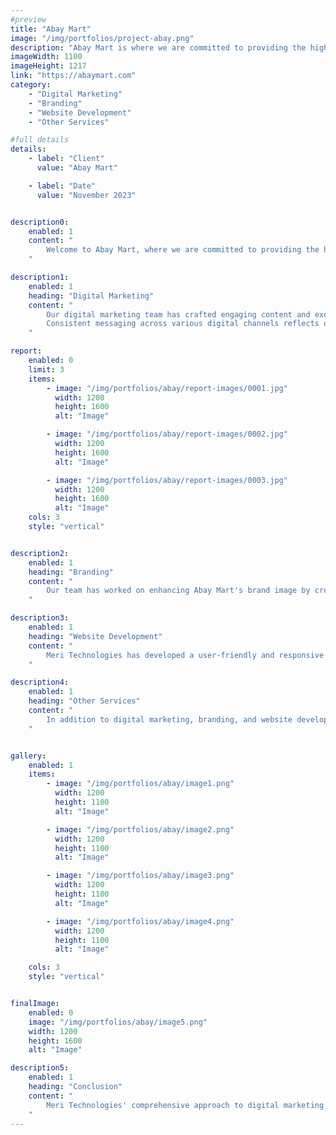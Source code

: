 ```yaml
---
#preview
title: "Abay Mart"
image: "/img/portfolios/project-abay.png"
description: "Abay Mart is where we are committed to providing the highest quality medical care to our patients."
imageWidth: 1100
imageHeight: 1217
link: "https://abaymart.com"
category: 
    - "Digital Marketing"
    - "Branding"
    - "Website Development"
    - "Other Services"

#full details
details:
    - label: "Client"
      value: "Abay Mart"

    - label: "Date"
      value: "November 2023"


description0:
    enabled: 1
    content: "
        Welcome to Abay Mart, where we are committed to providing the highest quality services to our clients. Our team at Meri Technologies has played a key role in enhancing Abay Mart's digital presence, creating a strong brand identity, developing a user-friendly website, and providing various other services. This report outlines the key areas where our expertise has made a significant impact.
    "

description1:
    enabled: 1
    heading: "Digital Marketing"
    content: "
        Our digital marketing team has crafted engaging content and executed campaigns across multiple platforms, including social media channels such as Facebook, Twitter, and Instagram. These efforts aim to build brand awareness, attract new customers, and engage existing ones. The integration of live chat or social media messaging features facilitates direct communication with customers.
        Consistent messaging across various digital channels reflects our work in refining Abay Mart's brand identity and creating a unified online presence. The use of eye-catching visuals and compelling content showcases our creative skills in developing effective online campaigns.
    "

report: 
    enabled: 0
    limit: 3
    items:
        - image: "/img/portfolios/abay/report-images/0001.jpg"
          width: 1200
          height: 1600
          alt: "Image"

        - image: "/img/portfolios/abay/report-images/0002.jpg"
          width: 1200
          height: 1600
          alt: "Image"

        - image: "/img/portfolios/abay/report-images/0003.jpg"
          width: 1200
          height: 1600
          alt: "Image"
    cols: 3
    style: "vertical"


description2:
    enabled: 1
    heading: "Branding"
    content: "
        Our team has worked on enhancing Abay Mart's brand image by creating a consistent and appealing visual identity. This includes designing a memorable logo, selecting suitable color schemes, and ensuring a cohesive brand representation across various touchpoints.
    "

description3:
    enabled: 1
    heading: "Website Development"
    content: "
        Meri Technologies has developed a user-friendly and responsive website for Abay Mart, providing an online platform for customers to explore products and services. The website's design and functionality contribute to a positive user experience and support Abay Mart's online presence.
    "

description4:
    enabled: 1
    heading: "Other Services"
    content: "
        In addition to digital marketing, branding, and website development, Meri Technologies has provided other valuable services to Abay Mart. These services contribute to the overall growth and success of Abay Mart's business.
    "


gallery: 
    enabled: 1
    items:
        - image: "/img/portfolios/abay/image1.png"
          width: 1200
          height: 1100
          alt: "Image"

        - image: "/img/portfolios/abay/image2.png"
          width: 1200
          height: 1100
          alt: "Image"

        - image: "/img/portfolios/abay/image3.png"
          width: 1200
          height: 1100
          alt: "Image"

        - image: "/img/portfolios/abay/image4.png"
          width: 1200
          height: 1100
          alt: "Image"

    cols: 3
    style: "vertical"


finalImage:
    enabled: 0
    image: "/img/portfolios/abay/image5.png"
    width: 1200
    height: 1600
    alt: "Image"

description5:
    enabled: 1
    heading: "Conclusion"
    content: "
        Meri Technologies' comprehensive approach to digital marketing, branding, website development, and other services has made a valuable contribution to Abay Mart's success. By enhancing online presence, engaging customers, and strengthening brand identity, Meri has helped Abay Mart establish itself as a prominent player in the market.
    "
---
```


